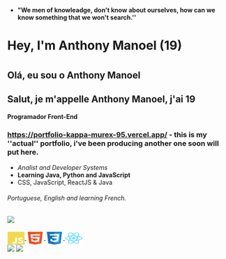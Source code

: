 - __"We men of knowleadge, don't know about ourselves, how can we know something that we won't search.''__

# Hey, I'm Anthony Manoel (19) <h1>
## Olá, eu sou o Anthony Manoel <h4>
  ## Salut, je m'appelle Anthony Manoel, j'ai 19
  #### Programador Front-End
  ### https://portfolio-kappa-murex-95.vercel.app/ - this is my ''actual'' portfolio, i've been producing another one soon will put here.
- _Analist and Developer Systems_
- __Learning Java, Python and JavaScript__
- CSS, JavaScript, ReactJS & Java
###### Portuguese, English and learning French. <h6>
<div>
  <a href="https://github.com/anthonymanoel">
  <img height="200em" src="https://github-readme-stats.vercel.app/api/top-langs/?username=anthonymanoel&layout=compact&langs_count=7&theme=dark](https://github-readme-stats.vercel.app/api?anthonymanoel=anuraghazra"/>
</div>
  <div style="display: inline_block"><br>
  <img align="center" alt="anthony-Js" height="30" width="40" src="https://raw.githubusercontent.com/devicons/devicon/master/icons/javascript/javascript-plain.svg">
  <img align="center" alt="anthony-HTML" height="30" width="40" src="https://raw.githubusercontent.com/devicons/devicon/master/icons/html5/html5-original.svg">
  <img align="center" alt="anthony-CSS" height="30" width="40" src="https://raw.githubusercontent.com/devicons/devicon/master/icons/css3/css3-original.svg">
  <img align="center" alt="anthony-react" height="30" width="40" src="https://raw.githubusercontent.com/devicons/devicon/master/icons/react/react-original.svg"> 
</div>
<div> 
  <a href="https://www.instagram.com/_anthonymanoel__/" target="_blank"><img src="https://img.shields.io/badge/-Instagram-%23E4405F?style=for-the-badge&logo=instagram&logoColor=white" target="_blank"></a>
  <a href = "mailto:anthonymanoel12@gmail.com"><img src="https://img.shields.io/badge/-Gmail-%23333?style=for-the-badge&logo=gmail&logoColor=white" target="_blank"></a>
  </div>
